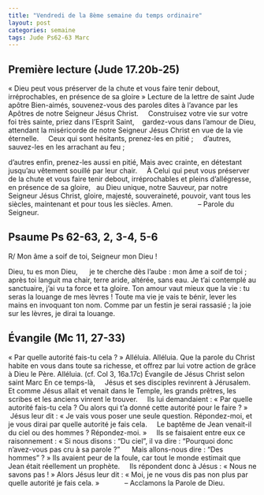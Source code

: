 ```yaml
---
title: "Vendredi de la 8ème semaine du temps ordinaire"
layout: post
categories: semaine
tags: Jude Ps62-63 Marc  
---
```

## Première lecture (Jude 17.20b-25)
« Dieu peut vous préserver de la chute et vous faire tenir debout, irréprochables, en présence de sa gloire »
Lecture de la lettre de saint Jude apôtre
Bien-aimés,
souvenez-vous des paroles dites à l’avance
par les Apôtres de notre Seigneur Jésus Christ.
    Construisez votre vie sur votre foi très sainte,
priez dans l’Esprit Saint,    gardez-vous dans l’amour de Dieu,
attendant la miséricorde de notre Seigneur Jésus Christ
en vue de la vie éternelle.
    Ceux qui sont hésitants, prenez-les en pitié ;
    d’autres, sauvez-les en les arrachant au feu ;

d’autres enfin, prenez-les aussi en pitié,
Mais avec crainte,
en détestant jusqu’au vêtement souillé par leur chair.
    À Celui qui peut vous préserver de la chute
et vous faire tenir debout,
irréprochables et pleins d’allégresse,
en présence de sa gloire,   au Dieu unique, notre Sauveur,
par notre Seigneur Jésus Christ,
gloire, majesté, souveraineté, pouvoir,
vant tous les siècles,
maintenant et pour tous les siècles. Amen.
            – Parole du Seigneur.
            
## Psaume Ps 62-63, 2, 3-4, 5-6
R/ Mon âme a soif de toi, Seigneur mon Dieu !

Dieu, tu es mon Dieu,
     je te cherche dès l’aube :
mon âme a soif de toi ;
après toi languit ma chair,
terre aride, altérée, sans eau.
Je t’ai contemplé au sanctuaire,
j’ai vu ta force et ta gloire.
Ton amour vaut mieux que la vie :
tu seras la louange de mes lèvres !
Toute ma vie je vais te bénir,
lever les mains en invoquant ton nom.
Comme par un festin je serai rassasié ;
la joie sur les lèvres, je dirai ta louange.

## Évangile (Mc 11, 27-33)
« Par quelle autorité fais-tu cela ? »
Alléluia. Alléluia. 
Que la parole du Christ habite en vous
dans toute sa richesse,
et offrez par lui votre action de grâce à Dieu le Père.
Alléluia. (cf. Col 3, 16a.17c)
Évangile de Jésus Christ selon saint Marc
En ce temps-là,
    Jésus et ses disciples revinrent à Jérusalem.
Et comme Jésus allait et venait dans le Temple,
les grands prêtres, les scribes et les anciens vinrent le trouver.
    Ils lui demandaient :
« Par quelle autorité fais-tu cela ?
Ou alors qui t’a donné cette autorité pour le faire ? »
    Jésus leur dit :
« Je vais vous poser une seule question.
Répondez-moi,
et je vous dirai par quelle autorité je fais cela.
    Le baptême de Jean
venait-il du ciel ou des hommes ?
Répondez-moi. »
    Ils se faisaient entre eux ce raisonnement :
« Si nous disons : “Du ciel”,
il va dire :
“Pourquoi donc n’avez-vous pas cru à sa parole ?”
     Mais allons-nous dire : “Des hommes” ? »
Ils avaient peur de la foule,
car tout le monde estimait que Jean était réellement un prophète.
    Ils répondent donc à Jésus :
« Nous ne savons pas ! »
Alors Jésus leur dit :
« Moi, je ne vous dis pas non plus
par quelle autorité je fais cela. »
            – Acclamons la Parole de Dieu.
